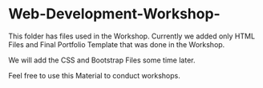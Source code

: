 # Web-Development-Workshop-

This folder has files used in the Workshop. Currently we added only HTML Files and Final Portfolio Template that was done in the Workshop.

We will add the CSS and Bootstrap Files some time later.

Feel free to use this Material to conduct workshops.



